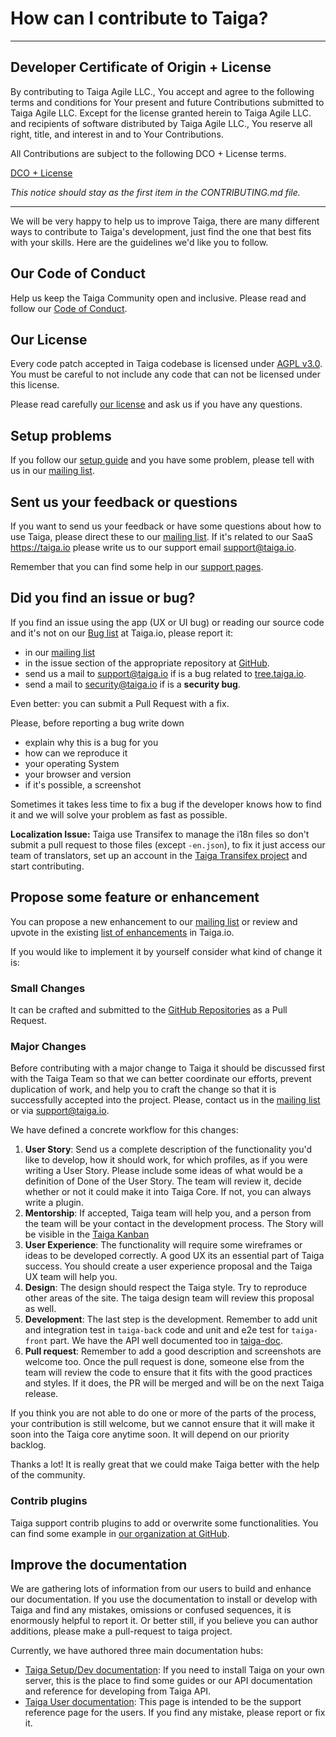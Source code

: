 # How can I contribute to Taiga?

---

## Developer Certificate of Origin + License

By contributing to Taiga Agile LLC., You accept and agree to the following terms and conditions for Your present and future Contributions submitted to Taiga Agile LLC. Except for the license granted herein to Taiga Agile LLC. and recipients of software distributed by Taiga Agile LLC., You reserve all right, title, and interest in and to Your Contributions.

All Contributions are subject to the following DCO + License terms.

[DCO + License](https://github.com/taiga/taiga-front/blob/master/DCOLICENSE)

_This notice should stay as the first item in the CONTRIBUTING.md file._

---

We will be very happy to help us to improve Taiga, there are many different ways to contribute to Taiga's development, just find the one that best fits with your skills. Here are the guidelines we'd like you to follow.

## Our Code of Conduct

Help us keep the Taiga Community open and inclusive. Please read and follow our [Code of Conduct][CoC].

## Our License

Every code patch accepted in Taiga codebase is licensed under [AGPL v3.0][AGPL v3.0]. You must be careful to not include any code that can not be licensed under this license.

Please read carefully [our license][Taiga license] and ask us if you have any questions.

## Setup problems

If you follow our [setup guide][taiga Dev/Setup documentation] and you have some problem, please tell with us in our [mailing list][Taiga Mailing List].

## Sent us your feedback or questions

If you want to send us your feedback or have some questions about how to use Taiga, please direct these to our [mailing list][Taiga Mailing List]. If it's related to our SaaS https://taiga.io please write us to our support email [support@taiga.io][Support email].

Remember that you can find some help in our [support pages][Taiga User documentation].

## Did you find an issue or bug?

If you find an issue using the app (UX or UI bug) or reading our source code and it's not on our [Bug list][Taiga Bug list] at Taiga.io, please report it:

- in our [mailing list][Taiga Mailing List]
- in the issue section of the appropriate repository at [GitHub][Taiga in GitHub].
- send us a mail to [support@taiga.io][Support email] if is a bug related to [tree.taiga.io][Taiga.io].
- send a mail to [security@taiga.io][Security email] if is a **security bug**.

Even better: you can submit a Pull Request with a fix.

Please, before reporting a bug write down

- explain why this is a bug for you
- how can we reproduce it
- your operating System
- your browser and version
- if it's possible, a screenshot

Sometimes it takes less time to fix a bug if the developer knows how to find it and we will solve your problem as fast as possible.

**Localization Issue:** Taiga use Transifex to manage the i18n files so don't submit a pull request to those files (except `-en.json`), to fix it just access our team of translators, set up an account in the [Taiga Transifex project][Taiga in Transifex] and start contributing.

## Propose some feature or enhancement

You can propose a new enhancement to our [mailing list][Taiga Mailing List] or review and upvote in the existing [list of enhancements][Taiga Enhancement list] in Taiga.io.

If you would like to implement it by yourself consider what kind of change it is:

### Small Changes

It can be crafted and submitted to the [GitHub Repositories][Taiga in GitHub] as a Pull Request.

### Major Changes

Before contributing with a major change to Taiga it should be discussed first with the Taiga Team so that we can better coordinate our efforts, prevent duplication of work, and help you to craft the change so that it is successfully accepted into the project. Please, contact us in the [mailing list][Taiga mailing list] or via [support@taiga.io][Support email].

We have defined a concrete workflow for this changes:

1. **User Story**: Send us a complete description of the functionality you'd like to develop, how it should work, for which profiles, as if you were writing a User Story. Please include some ideas of what would be a definition of Done of the User Story. The team will review it, decide whether or not it could make it into Taiga Core. If not, you can always write a plugin.
2. **Mentorship**: If accepted, Taiga team will help you, and a person from the team will be your contact in the development process. The Story will be visible in the [Taiga Kanban][Taiga Kanban]
3. **User Experience**: The functionality will require some wireframes or ideas to be developed correctly. A good UX its an essential part of Taiga success. You should create a user experience proposal and the Taiga UX team will help you.
4. **Design**: The design should respect the Taiga style. Try to reproduce other areas of the site. The taiga design team will review this proposal as well.
5. **Development**: The last step is the development. Remember to add unit and integration test in `taiga-back` code and unit and e2e test for `taiga-front` part. We have the API well documented too in [taiga-doc][Taiga Dev/Setup documentation].
6. **Pull request**: Remember to add a good description and screenshots are welcome too. Once the pull request is done, someone else from the team will review the code to ensure that it fits with the good practices and styles. If it does, the PR will be merged and will be on the next Taiga release.

If you think you are not able to do one or more of the parts of the process, your contribution is still welcome, but we cannot ensure that it will make it soon into the Taiga core anytime soon. It will depend on our priority backlog.

Thanks a lot! It is really great that we could make Taiga better with the help of the community.

### Contrib plugins

Taiga support contrib plugins to add or overwrite some functionalities. You can find some example in [our organization at GitHub][Taiga in GitHub].

## Improve the documentation

We are gathering lots of information from our users to build and enhance our documentation. If you use the documentation to install or develop with Taiga and find any mistakes, omissions or confused sequences, it is enormously helpful to report it. Or better still, if you believe you can author additions, please make a pull-request to taiga project.

Currently, we have authored three main documentation hubs:

- [Taiga Setup/Dev documentation][Taiga Dev/Setup documentation repo]: If you need to install Taiga on your own server, this is the place to find some guides or our API documentation and reference for developing from Taiga API.
- [Taiga User documentation][Taiga User documentation repo]: This page is intended to be the support reference page for the users. If you find any mistake, please report or fix it.

[Taiga.io]: https://taiga.io

[CoC]: https://github.com/taigaio/code-of-conduct/blob/master/CODE_OF_CONDUCT.md
[AGPL v3.0]: http://www.gnu.org/licenses/agpl-3.0.html
[Taiga license]: https://github.com/taigaio/taiga-back/blob/master/LICENSE

[Taiga Mailing List]: http://groups.google.co.uk/d/forum/taigaio
[Support email]: mailto:support@taiga.io
[Security email]: mailto:security@taiga.io

[Taiga in Transifex]: https://www.transifex.com/organization/taiga-agile-llc/
[Taiga in GitHub]: https://github.com/taigaio

[Taiga kanban]: https://tree.taiga.io/project/taiga/kanban
[Taiga Bug list]: https://tree.taiga.io/project/taiga/issues?statuses=1,2&orderBy=-created_date&page=1&types=1
[Taiga Enhancement list]: https://tree.taiga.io/project/taiga/issues?statuses=1,2&orderBy=-total_voters&page=1&status=1,2&types=6

[Taiga Dev/Setup documentation]: http://taigaio.github.io/taiga-doc/dist/
[Taiga Dev/Setup documentation repo]: https://github.com/taigaio/taiga-doc
[Taiga User documentation]: https://tree.taiga.io/support/
[Taiga User documentation repo]: https://github.com/taigaio/taiga-support
